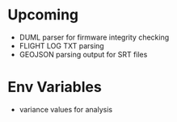 
# Upcoming
- DUML parser for firmware integrity checking
- FLIGHT LOG TXT parsing
- GEOJSON parsing output for SRT files

# Env Variables
- variance values for analysis
